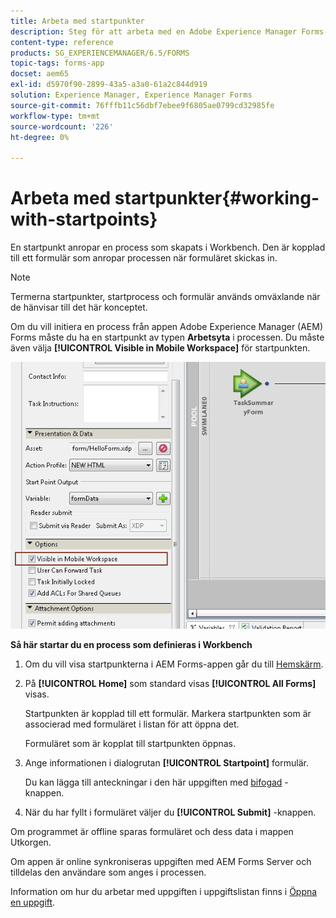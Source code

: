 ```yaml
---
title: Arbeta med startpunkter
description: Steg för att arbeta med en Adobe Experience Manager Forms-process från din mobila enhet som definieras i Workbench.
content-type: reference
products: SG_EXPERIENCEMANAGER/6.5/FORMS
topic-tags: forms-app
docset: aem65
exl-id: d5970f90-2899-43a5-a3a0-61a2c844d919
solution: Experience Manager, Experience Manager Forms
source-git-commit: 76fffb11c56dbf7ebee9f6805ae0799cd32985fe
workflow-type: tm+mt
source-wordcount: '226'
ht-degree: 0%

---
```


# Arbeta med startpunkter{#working-with-startpoints}

En startpunkt anropar en process som skapats i Workbench. Den är kopplad till ett formulär som anropar processen när formuläret skickas in.

>[!NOTE]
>
>Termerna startpunkter, startprocess och formulär används omväxlande när de hänvisar till det här konceptet.

Om du vill initiera en process från appen Adobe Experience Manager (AEM) Forms måste du ha en startpunkt av typen **Arbetsyta** i processen. Du måste även välja **[!UICONTROL Visible in Mobile Workspace]** för startpunkten.

![mws_startpoint_select_option](assets/mws_startpoint_select_option.png)

**Så här startar du en process som definieras i Workbench**

1. Om du vill visa startpunkterna i AEM Forms-appen går du till [Hemskärm](../../forms/using/home-screen.md).
1. På **[!UICONTROL Home]** som standard visas **[!UICONTROL All Forms]** visas.

   Startpunkten är kopplad till ett formulär. Markera startpunkten som är associerad med formuläret i listan för att öppna det.

   Formuläret som är kopplat till startpunkten öppnas.

1. Ange informationen i dialogrutan **[!UICONTROL Startpoint]** formulär.

   Du kan lägga till anteckningar i den här uppgiften med [bifogad](../../forms/using/add-attachments.md) -knappen.

1. När du har fyllt i formuläret väljer du **[!UICONTROL Submit]** -knappen.

Om programmet är offline sparas formuläret och dess data i mappen Utkorgen.

Om appen är online synkroniseras uppgiften med AEM Forms Server och tilldelas den användare som anges i processen.

Information om hur du arbetar med uppgiften i uppgiftslistan finns i [Öppna en uppgift](/help/forms/using/open-task.md).
